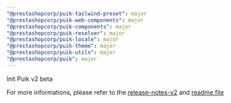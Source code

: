 ```yaml
---
"@prestashopcorp/puik-tailwind-preset": major
"@prestashopcorp/puik-web-components": major
"@prestashopcorp/puik-components": major
"@prestashopcorp/puik-resolver": major
"@prestashopcorp/puik-locale": major
"@prestashopcorp/puik-theme": major
"@prestashopcorp/puik-utils": major
"@prestashopcorp/puik": major
---
```


Init Puik v2 beta

For more informations, please refer to the [release-notes-v2](../RELEASE-NOTES-V2.md) and [readme file](../RELEASE-NOTES-V2.md)